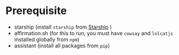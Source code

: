 # Prerequisite

- starship (install `starship` from [Starship](https://starship.rs/) )
- affirmation.sh (for this to run, you must have `cowsay` and `lolcatjs` installed globally from `npm`)
- assistant (install all packages from `pip`)
